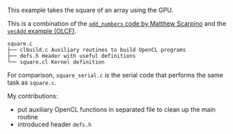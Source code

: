 This example takes the square of an array using the GPU.

This is a combination of the [`add_numbers` code by Matthew Scarpino](http://www.drdobbs.com/parallel/a-gentle-introduction-to-opencl/231002854) and the [`vecAdd` example (OLCF)](https://www.olcf.ornl.gov/tutorials/opencl-vector-addition/). 

```
square.c
├── clbuild.c Auxiliary routines to build OpenCL programs
├── defs.h Header with useful definitions
└── square.cl Kernel definition
```

For comparison, `square_serial.c` is the serial code that performs the same task as `square.c`.

My contributions:

- put auxiliary OpenCL functions in separated file to clean up the main routine
- introduced header `defs.h`

